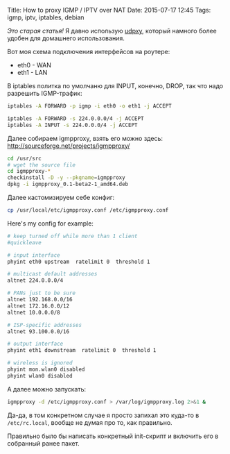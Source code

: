 Title: How to proxy IGMP / IPTV over NAT
Date: 2015-07-17 12:45
Tags: igmp, iptv, iptables, debian

*Это старая статья!* Я давно использую [udpxy](http://www.udpxy.com/index-en.html), который намного более удобен для домашнего использования.

Вот моя схема подключения интерфейсов на роутере:

- eth0 - WAN
- eth1 - LAN

В iptables политка по умолчаню для INPUT, конечно, DROP, так что надо разрешить IGMP-трафик:

```bash
iptables -A FORWARD -p igmp -i eth0 -o eth1 -j ACCEPT

iptables -A FORWARD -s 224.0.0.0/4 -j ACCEPT
iptables -A INPUT -s 224.0.0.0/4 -j ACCEPT
```

Далее собираем igmpproxy, взять его можно здесь: http://sourceforge.net/projects/igmpproxy/

```bash
cd /usr/src
# wget the source file
cd igmpproxy-*
checkinstall -D -y --pkgname=igmpproxy
dpkg -i igmpproxy_0.1-beta2-1_amd64.deb
```

Далее кастомизируем себе конфиг:

```bash
cp /usr/local/etc/igmpproxy.conf /etc/igmpproxy.conf
```

Here's my config for example:

```bash
# keep turned off while more than 1 client
#quickleave

# input interface
phyint eth0 upstream  ratelimit 0  threshold 1

# multicast default addresses
altnet 224.0.0.0/4

# PANs just to be sure
altnet 192.168.0.0/16
altnet 172.16.0.0/12
altnet 10.0.0.0/8

# ISP-specific addresses
altnet 93.100.0.0/16

# output interface
phyint eth1 downstream  ratelimit 0  threshold 1

# wireless is ignored
phyint mon.wlan0 disabled
phyint wlan0 disabled
```

А далее можно запускать:

```bash
igmpproxy -d /etc/igmpproxy.conf > /var/log/igmpproxy.log 2>&1 &
```

Да-да, в том конкретном случае я просто запихал это куда-то в `/etc/rc.local`, вообще не думая про то, как правильно.

Правильно было бы написать конкретный init-скрипт и включить его в собранный ранее пакет.
